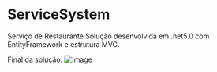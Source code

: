# ServiceSystem
 Serviço de Restaurante
 Solução desenvolvida em .net5.0 com EntityFramework e estrutura MVC.

Final da solução:
 ![image](https://github.com/DiegoViana90/ServiceSystem/assets/77411511/ff0676d0-27b0-4b12-b642-d2f3bddefdca)
